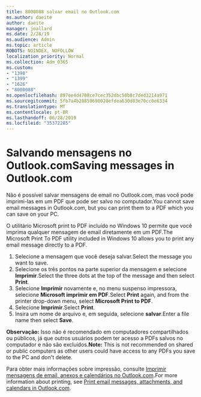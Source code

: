 ```yaml
---
title: 8000088 salvar email no Outlook.com
ms.author: daeite
author: daeite
manager: joallard
ms.date: 2/28/19
ms.audience: Admin
ms.topic: article
ROBOTS: NOINDEX, NOFOLLOW
localization_priority: Normal
ms.collection: Adm_O365
ms.custom:
- "1398"
- "1399"
- "1626"
- "8000088"
ms.openlocfilehash: 897ee4d4708ce7cec352dbc50b8c7ded3214a971
ms.sourcegitcommit: 5fb7a4b28859690020efdea630d03e70cc0e6334
ms.translationtype: MT
ms.contentlocale: pt-BR
ms.lasthandoff: 06/28/2019
ms.locfileid: "35372285"
---
```

# <a name="saving-messages-in-outlookcom"></a><span data-ttu-id="66f6a-102">Salvando mensagens no Outlook.com</span><span class="sxs-lookup"><span data-stu-id="66f6a-102">Saving messages in Outlook.com</span></span>

<span data-ttu-id="66f6a-103">Não é possível salvar mensagens de email no Outlook.com, mas você pode imprimi-las em um PDF que pode ser salvo no computador.</span><span class="sxs-lookup"><span data-stu-id="66f6a-103">You cannot save email messages in Outlook.com, but you can print them to a PDF which you can save on your PC.</span></span>

<span data-ttu-id="66f6a-104">O utilitário Microsoft print to PDF incluído no Windows 10 permite que você imprima qualquer mensagem de email diretamente em um PDF.</span><span class="sxs-lookup"><span data-stu-id="66f6a-104">The Microsoft Print To PDF utility included in Windows 10 allows you to print any email message directly to a PDF.</span></span>

1. <span data-ttu-id="66f6a-105">Selecione a mensagem que você deseja salvar.</span><span class="sxs-lookup"><span data-stu-id="66f6a-105">Select the message you want to save.</span></span>
2. <span data-ttu-id="66f6a-106">Selecione os três pontos na parte superior da mensagem e selecione **Imprimir**.</span><span class="sxs-lookup"><span data-stu-id="66f6a-106">Select the three dots at the top of the message and then select **Print**.</span></span>
3. <span data-ttu-id="66f6a-107">Selecione **Imprimir** novamente e, no menu suspenso impressora, selecione **Microsoft imprimir em PDF**.</span><span class="sxs-lookup"><span data-stu-id="66f6a-107">Select **Print** again, and from the printer drop-down menu, select **Microsoft Print to PDF**.</span></span>
4. <span data-ttu-id="66f6a-108">Selecione **Imprimir**.</span><span class="sxs-lookup"><span data-stu-id="66f6a-108">Select **Print**.</span></span>
5. <span data-ttu-id="66f6a-109">Insira um nome de arquivo e, em seguida, selecione **salvar**.</span><span class="sxs-lookup"><span data-stu-id="66f6a-109">Enter a file name then select **Save**.</span></span>

<span data-ttu-id="66f6a-110">**Observação:** Isso não é recomendado em computadores compartilhados ou públicos, já que outros usuários podem ter acesso a PDFs salvos no computador e não são excluídos.</span><span class="sxs-lookup"><span data-stu-id="66f6a-110">**Note:** This is not recommended on shared or public computers as other users could have access to any PDFs you save to the PC and don't delete.</span></span>

<span data-ttu-id="66f6a-111">Para obter mais informações sobre impressão, consulte [Imprimir mensagens de email, anexos e calendários no Outlook.com](https://support.office.com/article/c835b8e5-b310-4cab-ac15-b6eb95149855).</span><span class="sxs-lookup"><span data-stu-id="66f6a-111">For more information about printing, see [Print email messages, attachments, and calendars in Outlook.com](https://support.office.com/article/c835b8e5-b310-4cab-ac15-b6eb95149855).</span></span>